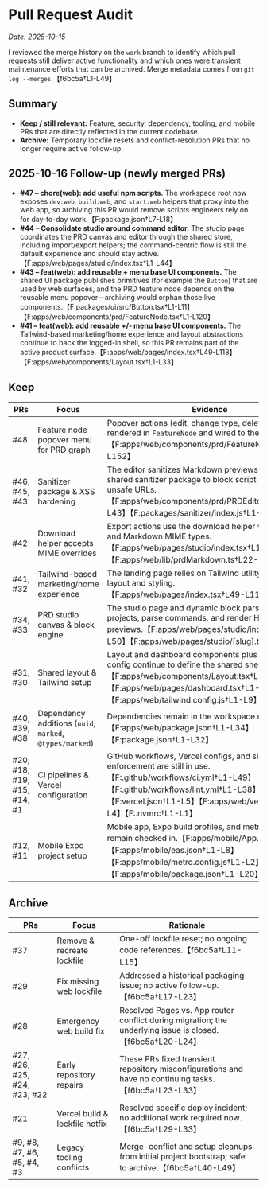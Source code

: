 # Pull Request Audit

_Date: 2025-10-15_

I reviewed the merge history on the `work` branch to identify which pull requests still deliver active functionality and which ones were transient maintenance efforts that can be archived. Merge metadata comes from `git log --merges`.【f6bc5a†L1-L49】

## Summary

- **Keep / still relevant:** Feature, security, dependency, tooling, and mobile PRs that are directly reflected in the current codebase.
- **Archive:** Temporary lockfile resets and conflict-resolution PRs that no longer require active follow-up.

## 2025-10-16 Follow-up (newly merged PRs)

- **#47 – chore(web): add useful npm scripts.** The workspace root now exposes `dev:web`, `build:web`, and `start:web` helpers that proxy into the web app, so archiving this PR would remove scripts engineers rely on for day-to-day work.【F:package.json†L7-L18】
- **#44 – Consolidate studio around command editor.** The studio page coordinates the PRD canvas and editor through the shared store, including import/export helpers; the command-centric flow is still the default experience and should stay active.【F:apps/web/pages/studio/index.tsx†L1-L44】
- **#43 – feat(web): add reusable + menu base UI components.** The shared UI package publishes primitives (for example the `Button`) that are used by web surfaces, and the PRD feature node depends on the reusable menu popover—archiving would orphan those live components.【F:packages/ui/src/Button.tsx†L1-L11】【F:apps/web/components/prd/FeatureNode.tsx†L1-L120】
- **#41 – feat(web): add reusable +/- menu base UI components.** The Tailwind-based marketing/home experience and layout abstractions continue to back the logged-in shell, so this PR remains part of the active product surface.【F:apps/web/pages/index.tsx†L49-L118】【F:apps/web/components/Layout.tsx†L1-L33】

## Keep

| PRs | Focus | Evidence | Recommendation |
| --- | --- | --- | --- |
| #48 | Feature node popover menu for PRD graph | Popover actions (edit, change type, delete) are rendered in `FeatureNode` and wired to the store.【F:apps/web/components/prd/FeatureNode.tsx†L24-L152】 | Continue to keep; it powers the PRD canvas UX. |
| #46, #45, #43 | Sanitizer package & XSS hardening | The editor sanitizes Markdown previews with the shared sanitizer package to block script injection and unsafe URLs.【F:apps/web/components/prd/PRDEditor.tsx†L1-L43】【F:packages/sanitizer/index.js†L1-L23】 | Keep; security-critical. |
| #42 | Download helper accepts MIME overrides | Export actions use the download helper with JSON and Markdown MIME types.【F:apps/web/pages/studio/index.tsx†L12-L43】【F:apps/web/lib/prdMarkdown.ts†L22-L34】 | Keep; required for PRD export/import UX. |
| #41, #32 | Tailwind-based marketing/home experience | The landing page relies on Tailwind utility classes for layout and styling.【F:apps/web/pages/index.tsx†L49-L118】 | Keep; still the entry point for project creation. |
| #34, #33 | PRD studio canvas & block engine | The studio page and dynamic block parser persist projects, parse commands, and render HTML previews.【F:apps/web/pages/studio/index.tsx†L6-L50】【F:apps/web/pages/studio/[slug].tsx†L1-L200】 | Keep; core product flow. |
| #31, #30 | Shared layout & Tailwind setup | Layout and dashboard components plus Tailwind config continue to define the shared shell/UI system.【F:apps/web/components/Layout.tsx†L1-L33】【F:apps/web/pages/dashboard.tsx†L1-L14】【F:apps/web/tailwind.config.js†L1-L9】 | Keep; structural. |
| #40, #39, #38 | Dependency additions (`uuid`, `marked`, `@types/marked`) | Dependencies remain in the workspace manifests.【F:apps/web/package.json†L1-L34】【F:package.json†L1-L32】 | Keep; required for current builds. |
| #20, #18, #19, #15, #14, #1 | CI pipelines & Vercel configuration | GitHub workflows, Vercel configs, and single-React enforcement are still in use.【F:.github/workflows/ci.yml†L1-L49】【F:.github/workflows/lint.yml†L1-L38】【F:vercel.json†L1-L5】【F:apps/web/vercel.json†L1-L4】【F:.nvmrc†L1-L1】 | Keep; ensures build & deploy health. |
| #12, #11 | Mobile Expo project setup | Mobile app, Expo build profiles, and metro config remain checked in.【F:apps/mobile/App.js†L1-L20】【F:apps/mobile/eas.json†L1-L8】【F:apps/mobile/metro.config.js†L1-L2】【F:apps/mobile/package.json†L1-L20】 | Keep; mobile workspace is intact. |

## Archive

| PRs | Focus | Rationale |
| --- | --- | --- |
| #37 | Remove & recreate lockfile | One-off lockfile reset; no ongoing code references.【f6bc5a†L11-L15】 |
| #29 | Fix missing web lockfile | Addressed a historical packaging issue; no active follow-up.【f6bc5a†L17-L23】 |
| #28 | Emergency web build fix | Resolved Pages vs. App router conflict during migration; the underlying issue is closed.【f6bc5a†L20-L24】 |
| #27, #26, #25, #24, #23, #22 | Early repository repairs | These PRs fixed transient repository misconfigurations and have no continuing tasks.【f6bc5a†L23-L33】 |
| #21 | Vercel build & lockfile hotfix | Resolved specific deploy incident; no additional work required now.【f6bc5a†L29-L33】 |
| #9, #8, #7, #6, #5, #4, #3 | Legacy tooling conflicts | Merge-conflict and setup cleanups from initial project bootstrap; safe to archive.【f6bc5a†L40-L49】 |

